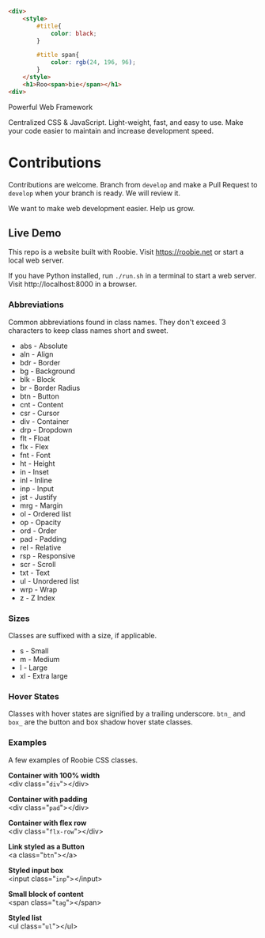 ```html
<div>
    <style>
        #title{
            color: black;
        }

        #title span{
            color: rgb(24, 196, 96);
        }
    </style>
    <h1>Roo<span>bie</span></h1>
<div>
```

Powerful Web Framework

Centralized CSS & JavaScript.  Light-weight, fast, and easy to use.  Make your code easier to maintain and increase development speed.

# Contributions

Contributions are welcome.  Branch from `develop` and make a Pull Request to `develop` when your branch is ready.  We will review it.

We want to make web development easier.  Help us grow.

## Live Demo

This repo is a website built with Roobie.  Visit https://roobie.net or start a local web server.

If you have Python installed, run `./run.sh` in a terminal to start a web server.  Visit http://localhost:8000 in a browser.

### Abbreviations

Common abbreviations found in class names. They don't exceed 3 characters to keep class names short and sweet.

- abs - Absolute
- aln - Align
- bdr - Border
- bg - Background
- blk - Block
- br - Border Radius
- btn - Button
- cnt - Content
- csr - Cursor
- div - Container
- drp - Dropdown
- flt - Float
- flx - Flex
- fnt - Font
- ht - Height
- in - Inset
- inl - Inline
- inp - Input
- jst - Justify
- mrg - Margin
- ol - Ordered list
- op - Opacity
- ord - Order
- pad - Padding
- rel - Relative
- rsp - Responsive
- scr - Scroll
- txt - Text
- ul - Unordered list
- wrp - Wrap
- z - Z Index

### Sizes

Classes are suffixed with a size, if applicable.

- s - Small
- m - Medium
- l - Large
- xl - Extra large

### Hover States

Classes with hover states are signified by a trailing underscore.  `btn_` and `box_` are the button and box shadow hover state classes.

### Examples

A few examples of Roobie CSS classes.

**Container with 100% width**<br />
&lt;div class="`div`">&lt;/div>

**Container with padding**<br />
&lt;div class="`pad`">&lt;/div>

**Container with flex row**<br />
&lt;div class="`flx-row`">&lt;/div>

**Link styled as a Button**<br />
&lt;a class="`btn`">&lt;/a>

**Styled input box**<br />
&lt;input class="`inp`">&lt;/input>

**Small block of content**<br />
&lt;span class="`tag`">&lt;/span>

**Styled list**<br />
&lt;ul class="`ul`">&lt;/ul>

